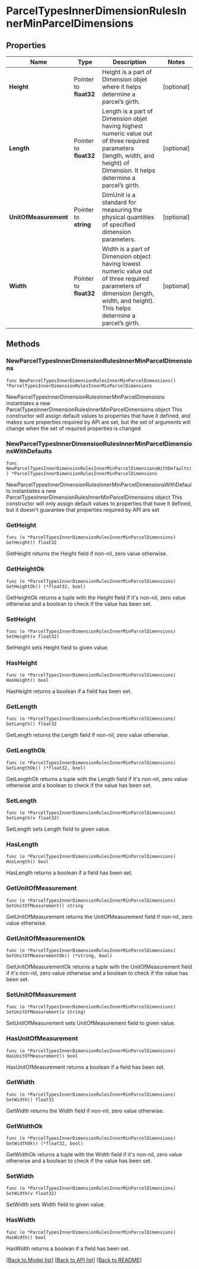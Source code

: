 # ParcelTypesInnerDimensionRulesInnerMinParcelDimensions

## Properties

Name | Type | Description | Notes
------------ | ------------- | ------------- | -------------
**Height** | Pointer to **float32** | Height is a part of Dimension objet where it helps determine a parcel’s girth. | [optional] 
**Length** | Pointer to **float32** | Length is a part of Dimension objet having highest numeric value out of three required parameters (length, width, and height) of Dimension. It helps determine a parcel’s girth. | [optional] 
**UnitOfMeasurement** | Pointer to **string** | DimUnit is a standard for measuring the physical quantities of specified dimension parameters. | [optional] 
**Width** | Pointer to **float32** | Width is a part of Dimension object having lowest numeric value out of three required parameters of dimension (length, width, and height). This helps determine a parcel’s girth. | [optional] 

## Methods

### NewParcelTypesInnerDimensionRulesInnerMinParcelDimensions

`func NewParcelTypesInnerDimensionRulesInnerMinParcelDimensions() *ParcelTypesInnerDimensionRulesInnerMinParcelDimensions`

NewParcelTypesInnerDimensionRulesInnerMinParcelDimensions instantiates a new ParcelTypesInnerDimensionRulesInnerMinParcelDimensions object
This constructor will assign default values to properties that have it defined,
and makes sure properties required by API are set, but the set of arguments
will change when the set of required properties is changed

### NewParcelTypesInnerDimensionRulesInnerMinParcelDimensionsWithDefaults

`func NewParcelTypesInnerDimensionRulesInnerMinParcelDimensionsWithDefaults() *ParcelTypesInnerDimensionRulesInnerMinParcelDimensions`

NewParcelTypesInnerDimensionRulesInnerMinParcelDimensionsWithDefaults instantiates a new ParcelTypesInnerDimensionRulesInnerMinParcelDimensions object
This constructor will only assign default values to properties that have it defined,
but it doesn't guarantee that properties required by API are set

### GetHeight

`func (o *ParcelTypesInnerDimensionRulesInnerMinParcelDimensions) GetHeight() float32`

GetHeight returns the Height field if non-nil, zero value otherwise.

### GetHeightOk

`func (o *ParcelTypesInnerDimensionRulesInnerMinParcelDimensions) GetHeightOk() (*float32, bool)`

GetHeightOk returns a tuple with the Height field if it's non-nil, zero value otherwise
and a boolean to check if the value has been set.

### SetHeight

`func (o *ParcelTypesInnerDimensionRulesInnerMinParcelDimensions) SetHeight(v float32)`

SetHeight sets Height field to given value.

### HasHeight

`func (o *ParcelTypesInnerDimensionRulesInnerMinParcelDimensions) HasHeight() bool`

HasHeight returns a boolean if a field has been set.

### GetLength

`func (o *ParcelTypesInnerDimensionRulesInnerMinParcelDimensions) GetLength() float32`

GetLength returns the Length field if non-nil, zero value otherwise.

### GetLengthOk

`func (o *ParcelTypesInnerDimensionRulesInnerMinParcelDimensions) GetLengthOk() (*float32, bool)`

GetLengthOk returns a tuple with the Length field if it's non-nil, zero value otherwise
and a boolean to check if the value has been set.

### SetLength

`func (o *ParcelTypesInnerDimensionRulesInnerMinParcelDimensions) SetLength(v float32)`

SetLength sets Length field to given value.

### HasLength

`func (o *ParcelTypesInnerDimensionRulesInnerMinParcelDimensions) HasLength() bool`

HasLength returns a boolean if a field has been set.

### GetUnitOfMeasurement

`func (o *ParcelTypesInnerDimensionRulesInnerMinParcelDimensions) GetUnitOfMeasurement() string`

GetUnitOfMeasurement returns the UnitOfMeasurement field if non-nil, zero value otherwise.

### GetUnitOfMeasurementOk

`func (o *ParcelTypesInnerDimensionRulesInnerMinParcelDimensions) GetUnitOfMeasurementOk() (*string, bool)`

GetUnitOfMeasurementOk returns a tuple with the UnitOfMeasurement field if it's non-nil, zero value otherwise
and a boolean to check if the value has been set.

### SetUnitOfMeasurement

`func (o *ParcelTypesInnerDimensionRulesInnerMinParcelDimensions) SetUnitOfMeasurement(v string)`

SetUnitOfMeasurement sets UnitOfMeasurement field to given value.

### HasUnitOfMeasurement

`func (o *ParcelTypesInnerDimensionRulesInnerMinParcelDimensions) HasUnitOfMeasurement() bool`

HasUnitOfMeasurement returns a boolean if a field has been set.

### GetWidth

`func (o *ParcelTypesInnerDimensionRulesInnerMinParcelDimensions) GetWidth() float32`

GetWidth returns the Width field if non-nil, zero value otherwise.

### GetWidthOk

`func (o *ParcelTypesInnerDimensionRulesInnerMinParcelDimensions) GetWidthOk() (*float32, bool)`

GetWidthOk returns a tuple with the Width field if it's non-nil, zero value otherwise
and a boolean to check if the value has been set.

### SetWidth

`func (o *ParcelTypesInnerDimensionRulesInnerMinParcelDimensions) SetWidth(v float32)`

SetWidth sets Width field to given value.

### HasWidth

`func (o *ParcelTypesInnerDimensionRulesInnerMinParcelDimensions) HasWidth() bool`

HasWidth returns a boolean if a field has been set.


[[Back to Model list]](../README.md#documentation-for-models) [[Back to API list]](../README.md#documentation-for-api-endpoints) [[Back to README]](../README.md)


